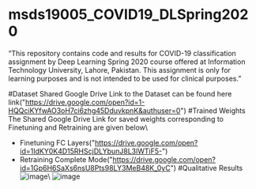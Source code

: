 # msds19005_COVID19_DLSpring2020
“This repository contains code and results for COVID-19 classification assignment by Deep Learning Spring 2020 course offered at Information Technology University, Lahore, Pakistan. This assignment is only for learning purposes and is not intended to be used for clinical purposes.”

#Dataset
Shared Google Drive Link to the Dataset can be found here\
link("https://drive.google.com/open?id=1-HQQciKYfwAO3oH7ci6zhg45DduvkpnK&authuser=0")
#Trained Weights
The Shared Google Drive Link for saved weights corresponding to Finetuning and Retraining are given below\
* Finetuning FC Layers("https://drive.google.com/open?id=1IdKY0K4D15RHScjDLYbunJ8L3lWTiF5-")
* Retraining Complete Mode("https://drive.google.com/open?id=1Gp6H6SaXs6nsU8Pts98LY3MeB48K_0yC")
#Qualitative Results
![image]("https://github.com/Zoya-Hashmi/msds19005_COVID19_DLSpring2020/images/res_full.png")\
![image]("https://github.com/Zoya-Hashmi/msds19005_COVID19_DLSpring2020/images/vgg_full.png")

<!--<img src="https://github.com/Zoya-Hashmi/msds19005_COVID19_DLSpring2020/New Folder/res_full.png">
<img src="https://github.com/Zoya-Hashmi/msds19005_COVID19_DLSpring2020/New Folder/vgg_full.png>--!>
